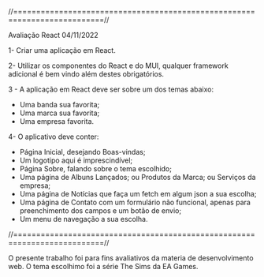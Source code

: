 //==========================================================================//

Avaliação React 04/11/2022

1- Criar uma aplicação em React.

2- Utilizar os componentes do React e do MUI, qualquer framework adicional é bem vindo além destes obrigatórios.

3 - A aplicação em React deve ser sobre um dos temas abaixo:

- Uma banda sua favorita;
- Uma marca sua favorita;
- Uma empresa favorita.

4- O aplicativo deve conter:

- Página Inicial, desejando Boas-vindas;
- Um logotipo aqui é imprescindível;
- Página Sobre, falando sobre o tema escolhido;
- Uma página de Albuns Lançados; ou Produtos da Marca; ou Serviços da empresa; 
- Uma página de Notícias que faça um fetch em algum json a sua escolha;
- Uma página de Contato com um formulário não funcional, apenas para preenchimento dos campos e um botão de envio;
- Um menu de navegação a sua escolha.

//==========================================================================//

O presente trabalho foi para fins avaliativos da materia de desenvolvimento web.
O tema escolhimo foi a série The Sims da EA Games.